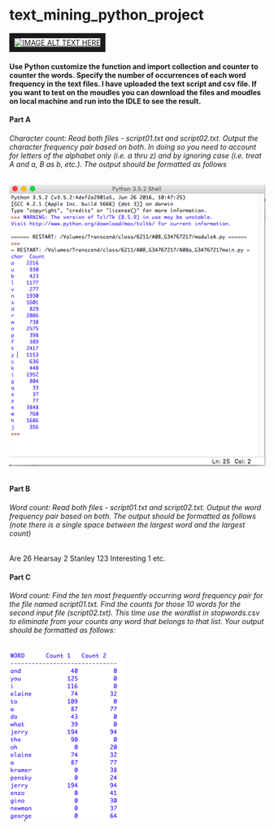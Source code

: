 # text_mining_python_project
<a href="http://www.youtube.com/watch?feature=player_embedded&v=b4VgZPN2r4k" target="_blank"><img src="http://img.youtube.com/vi/b4VgZPN2r4k/0.jpg" alt="IMAGE ALT TEXT HERE" width="240" height="180" border="10" /></a>
#### Use Python customize the function and import collection and counter to counter the words. Specify the number of occurrences of each word frequency in the text files. I have uploaded the text script and csv file. If you want to test on the moudles you can download the files and moudles on local machine and run into the IDLE to see the result.
#### Part A
###### Character count: Read both files - script01.txt and script02.txt. Output the character frequency pair based on both. In doing so you need to account for letters of the alphabet only (i.e. a thru z) and by ignoring case (i.e. treat A and a, B as b, etc.). The output should be formatted as follows
###### ![alt text](/a.png "Description goes here")
#### Part B
###### Word count: Read both files - script01.txt and script02.txt. Output the word frequency pair based on both. The output should be formatted as follows (note there is a single space between the largest word and the largest count)
Are 26
Hearsay 2
Stanley 123
Interesting 1
etc.
#### Part C
###### Word count: Find the ten most frequently occurring word frequency pair for the file named script01.txt. Find the counts for those 10 words for the second input file (script02.txt). This time use the wordlist in stopwords.csv to eliminate from your counts any word that belongs to that list. Your output should be formatted as follows:
###### ![alt text](/c.png "Description goes here")
